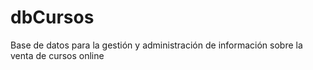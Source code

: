 # dbCursos
Base de datos para la gestión y administración de información sobre la venta de cursos online

